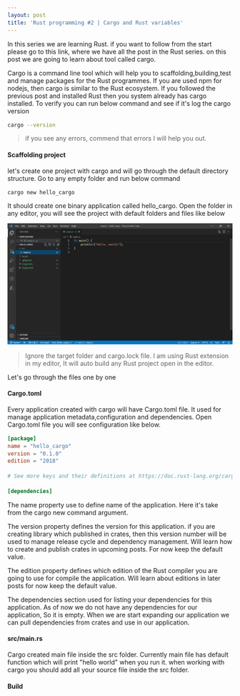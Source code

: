 ```yaml
---
layout: post
title: 'Rust programming #2 | Cargo and Rust variables'
---
```


In this series we are learning Rust. if you want to follow from the start please go to this link, where we have all the post in the Rust series. on this post we are going to learn about tool called cargo.

Cargo is a command line tool which will help you to scaffolding,building,test and manage packages for the Rust programmes. If you are used npm for nodejs, then cargo is similar to the Rust ecosystem. If you followed the previous post and installed Rust then you system already has cargo installed. To verify you can run below command and see if it's log the cargo version

```sh
cargo --version
```

> if you see any errors, commend that errors I will help you out.

#### Scaffolding project

let's create one project with cargo and will go through the default directory structure. Go to any empty folder and run below command

```sh
cargo new hello_cargo
```

It should create one binary application called hello_cargo. Open the folder in any editor, you will see the project with default folders and files like below

![cargo default folders](/assets/images/posts/cargo_and_rust_variable/cargo_default_folders.png)

> Ignore the target folder and cargo.lock file. I am using Rust extension in my editor, It will auto build any Rust project open in the editor.

Let's go through the files one by one

#### Cargo.toml

Every application created with cargo will have Cargo.toml file. It used for manage application metadata,configuration and dependencies. Open Cargo.toml file you will see configuration like below.

```toml
[package]
name = "hello_cargo"
version = "0.1.0"
edition = "2018"

# See more keys and their definitions at https://doc.rust-lang.org/cargo/reference/manifest.html

[dependencies]
```

The name property use to define name of the application. Here it's take from the cargo new command argument.

The version property defines the version for this application. if you are creating library which published in crates, then this version number will be used to manage release cycle and dependency management. Will learn how to create and publish crates in upcoming posts. For now keep the default value.

The edition property defines which edition of the Rust compiler you are going to use for compile the application. Will learn about editions in later posts for now keep the default value.

The dependencies section used for listing your dependencies for this application. As of now we do not have any dependencies for our application, So it is empty. When we are start expanding our application we can pull dependencies from crates and use in our application.

#### src/main.rs

Cargo created main file inside the src folder. Currently main file has default function which will print "hello world" when you run it. when working with cargo you should add all your source file inside the src folder.

#### Build
